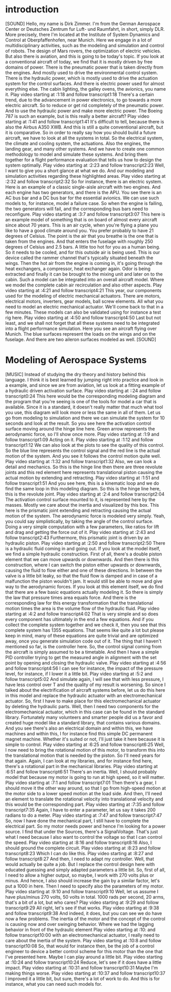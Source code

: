 # introduction
[SOUND] Hello, my name is Dirk Zimmer. I'm from the German Aerospace Center or Deutsches Zentrum fur Luft- und Raumfahrt, in short, simply DLR. More precisely, there I'm located at the Institute of System Dynamics and Control at Oberpfaffenhofen, near Munich. Here we engage in a lot of multidisciplinary activities, such as the modeling and simulation and control of robots. The design of Mars rovers, the optimization of electric vehicles. But also there is aviation, and this is going to be today's topic. If you look at a conventional aircraft of today, we find that it is mostly driven by free domains of power. There is the pneumatic power that is taken directly from the engines. And mostly used to drive the environmental control system. There is the hydraulic power, which is mostly used to drive the actuation system for the control surfaces. And there is electric power used for almost everything else. The cabin lighting, the galley ovens, the avionics, you name it.
Play video starting at :1:18 and follow transcript1:18
There's a certain trend, due to the advancement in power electronics, to go towards a more electric aircraft. So to reduce or get rid completely of the pneumatic power. And to use the hydraulic power and make more electric power. The Boeing 787 is such an example, but is this really a better aircraft?
Play video starting at :1:41 and follow transcript1:41
It's difficult to tell, because there is also the Airbus A350 XWB. And this is still a quite conventional aircraft, but it is comparative. So in order to really say how you should build a future aircraft, we have to look at all the systems in total. So the electrical system, the climate and cooling system, the actuations. Also the engines, the landing gear, and many other systems. And we have to create one common methodology to model and simulate these systems. And bring them together for a flight performance evaluation that tells us how to design the system optimally.
Play video starting at :2:23 and follow transcript2:23
Well, I want to give you a short glance at what we do. And our modeling and simulation activities regarding these highlighted areas.
Play video starting at :2:32 and follow transcript2:32
So for instance, there is an electric system. Here is an example of a classic single-aisle aircraft with two engines. And each engine has two generators, and there is the APU. You see there is an AC bus bar and a DC bus bar for the essential avionics. We can use such models to, for instance, model a failure case. So when the engine is failing, the two generators will fail, and the corresponding bus bars need to reconfigure.
Play video starting at :3:7 and follow transcript3:07
This here is an example model of something that is on board of almost every aircraft since about 70 years. This is an air cycle, when you're flying a plane you like to have a good climate around you. You prefer probably to have 21 degrees of Celsius. The point is the air that you breathe is the one that is taken from the engines. And that enters the fuselage with roughly 250 degrees of Celsius and 2.5 bars. A little too hot for you as a human being. So it needs to be cooled, and for this outside air is being used. This is our device called the rammer channel that's typically situated beneath the wings. Then the hot air from the engine is coming in, it's going through the heat exchangers, a compressor, heat exchanger again. Odor is being extracted and finally it can be brought to the mixing unit and later on to the cabin. Such a model can be integrated into an overall aircraft model. Where we model the complete cabin air recirculation and also other aspects.
Play video starting at :4:21 and follow transcript4:21
This year, our components used for the modeling of electric mechanical actuators. There are motors, electrical motors, inverters, gear models, ball screw elements. All what you need to model an electric mechanical actuator. We'll come back to that in a few minutes. These models can also be validated using for instance a test rig here.
Play video starting at :4:50 and follow transcript4:50
Last but not least, and we shall not forget that all these systems need to be integrated into a flight performance simulation. Here you see an aircraft flying over Munich. The blue surfaces represent the loads on the wings and on the fuselage. And there are two aileron surfaces modeled as well. [SOUND]

# Modeling of Aerospace Systems
[MUSIC] Instead of studying the dry theory and history behind this language. I think it is best learned by jumping right into practice and look in a example, and since we are from aviation, let us look at a fitting example of a hydraulic driven activation surface.
Play video starting at ::24 and follow transcript0:24
This here would be the corresponding modeling diagram and the program that you're seeing is one of the tools for model a car that is available. Since it is a standard, it doesn't really matter that much what tool you use, this diagram will look more or less the same in all of them. Let us go from modeling to simulation and there we can simulate the system for 10 seconds and look at the result. So you see here the activation control surface moving around the hinge line here. Green arrow represents the aerodynamic force, so I'll show once more.
Play video starting at :1:9 and follow transcript1:09
Acting on it.
Play video starting at :1:12 and follow transcript1:12
We can also look at the plots to see the quality of this control. So the blue line represents the control signal and the red line is the actual motion of the system. And you see it follows the control motion quite well.
Play video starting at :1:32 and follow transcript1:32
Also, we can look a detail and mechanics. So this is the hinge line then there are three revolute joints and this red element here represents translational piston causing the actual motion by extending and retracting.
Play video starting at :1:51 and follow transcript1:51
And you see here, this is a kinematic loop and we do find the same loop in this modeling diagram. So this is the hinge line here, this is the revolute joint.
Play video starting at :2:4 and follow transcript2:04
The activation control surface mounted to it, is represented here by the masses. Mostly we care about the inertia and visualized by this box. This here is the prismatic joint extending and retracting causing the actual motion of the system. The aerodynamic force is modeled very simply. Yeah, you could say simplistically, by taking the angle of the control surface. Doing a very simple computation with a few parameters, like ratios for lift and drag and getting the force out of it.
Play video starting at :2:43 and follow transcript2:43
Furthermore, this prismatic joint is driven by an hydraulic piston.
Play video starting at :2:50 and follow transcript2:50
There is a hydraulic fluid coming in and going out. If you look at the model itself, we find a simple hydraulic construction. First of all, there's a double piston element that we can move upwards or downwards. And then there is this construction, where I can switch the piston either upwards or downwards, causing the fluid to flow either and one of these directions. In between the valve is a little bit leaky, so that the fluid flow is damped and in case of a malfunction the piston wouldn't jam. It would still be able to move and give way to the aerodynamic forces. If you look at this element itself, we do find that there are a few basic equations actually modeling it. So there is simply the law that pressure times area equals force. And there is the corresponding law for this energy transformation that the translational motion times the area is the volume flow of the hydraulic fluid.
Play video starting at :4:2 and follow transcript4:02
That is very simple and so does every component has ultimately in the end a few equations. And if you collect the complete system together and we check it, then you see that this complete system has 1355 equations. That seems like quite a lot but please keep in mind, many of these equations are quite trivial and are optimized away, once you generate simulation code out of it. The thing that I haven't mentioned so far, is the controller here. So, the control signal coming from the aircraft is simply assumed to be a timetable. And then I have a simple PID controller trying to get the measured angle in alignment with the set point by opening and closing the hydraulic valve.
Play video starting at :4:56 and follow transcript4:56
I can see for instance, the impact of the pressure level, for instance, if I lower it a little bit.
Play video starting at :5:2 and follow transcript5:02
And simulate again, I will see that with less pressure, I have less control over T and the quality of my result is worsening. So since I talked about the electrification of aircraft systems before, let us do this here in this model and replace the hydraulic actuator with an electromechanical actuator. So, first I have to make place for this electromechanical actuator by deleting the hydraulic parts. Well, then I need two components for the electromechanical actuator, which in this case can be found in the standard library. Fortunately many volunteers and smarter people did us a favor and created huge model like a standard library, that contains various domains. And you see there's also an electrical domain and within this, we have machines and within this, I for instance find this simple DC permanent magnet machine. Whether it's suited or not, I'll just take it here because it is simple to control.
Play video starting at :6:25 and follow transcript6:25
Well, I now need to bring the rotational motion of this motor, to transform this into the translational motion that is needed by the piston. So I'll need years for that again. Again, I can look at my libraries, and for instance find here, there's a rotational part in the mechanical libraries.
Play video starting at :6:51 and follow transcript6:51
There's an inertia. Well, I should probably model that because my motor is going to run at high speed, so it will matter.
Play video starting at :7:1 and follow transcript7:01
Then there's a gear, I should move it the other way around, so that I go from high-speed motion at the motor side to a lower speed motion at the load side. And then, I'll need an element to translate the rotational velocity into translational velocity and this would be the corresponding part.
Play video starting at :7:35 and follow transcript7:35
Again, I have to enter a parameter, let us say it takes 200 radians to do a meter.
Play video starting at :7:47 and follow transcript7:47
So, now I have done the mechanical part, I still have to complete the electrical part. So my motor needs power and hence I'm looking for a power source. I find that under the Sources, there's a SignalVoltage. That's just what I need because I also want to control the voltage so that I can control the speed.
Play video starting at :8:16 and follow transcript8:16
Also, I should ground the complete circuit.
Play video starting at :8:23 and follow transcript8:23
Which I can do like this.
Play video starting at :8:27 and follow transcript8:27
And then, I need to adapt my controller. Well, that would actually be quite a job. But I replace the control design here with educated guessing and simply adapted parameters a little bit. So, first of all, I need to allow a higher output, so maybe, I work with 270 volts plus or minus. And hence, I also should increase the gain by a similar factor, let's put a 1000 in here. Then I need to specify also the parameters of my motor.
Play video starting at :9:10 and follow transcript9:10
Well, let us assume I have plus/minus 270 volts, 50 volts in total. 1000 rads per second, 20 arms, that's a bit of a lot, but who cares?
Play video starting at :9:29 and follow transcript9:29
All right, let's see if that works.
Play video starting at :9:38 and follow transcript9:38
And indeed, it does, but you can see we do have now a few problems. The inertia of the motor and the concept of the control is causing now and over swinging behavior. Where we had the lagging behavior in front of the hydraulic element
Play video starting at :10: and follow transcript10:00
with an electromechanical actuator, I really need to care about the inertia of the system.
Play video starting at :10:8 and follow transcript10:08
So, that would for instance then, be the job of a control engineer to device a better control scheme for this motor than the one that I've presented here. Maybe I can play around a little bit.
Play video starting at :10:24 and follow transcript10:24
Reduce, let's see if it does have a little impact.
Play video starting at :10:31 and follow transcript10:31
Maybe I'm making things worse.
Play video starting at :10:37 and follow transcript10:37
I improved it a little bit, but sure, there's a lot of work to do. And this is for instance, what you can need such models for.
